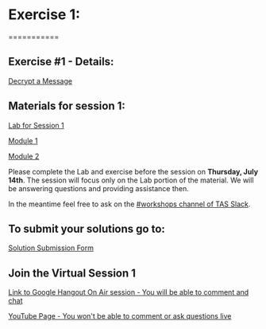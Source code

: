 # Exercise 1:
===========

## Exercise #1 - Details:
[Decrypt a Message](https://databricks-prod-cloudfront.cloud.databricks.com/public/4027ec902e239c93eaaa8714f173bcfc/2799933550853697/1914729332903603/2202577924924539/latest.html)

##  Materials for session 1:

[Lab for Session 1](https://databricks-prod-cloudfront.cloud.databricks.com/public/4027ec902e239c93eaaa8714f173bcfc/2799933550853697/1090810279281991/2202577924924539/latest.html)

[Module 1](https://databricks-prod-cloudfront.cloud.databricks.com/public/4027ec902e239c93eaaa8714f173bcfc/2799933550853697/1090810279281961/2202577924924539/latest.html)

[Module 2](https://databricks-prod-cloudfront.cloud.databricks.com/public/4027ec902e239c93eaaa8714f173bcfc/2799933550853697/1090810279282078/2202577924924539/latest.html)

Please complete the Lab and exercise before the session on **Thursday, July 14th**. 
The session will focus only on the Lab portion of the material.
We will be answering questions and providing assistance then.

In the meantime feel free to ask on the [#workshops channel of TAS Slack](https://torontoapachespark.slack.com/messages/workshops/).

## To submit your solutions go to:
[Solution Submission Form](https://goo.gl/forms/sJFjo6sAvS2MzoqE2)

## Join the Virtual Session 1
[Link to Google Hangout On Air session - You will be able to comment and chat](https://plus.google.com/events/cj4buids6huu1of65bb8r2g8q3c)

[YouTube Page - You won't be able to comment or ask questions live](http://www.youtube.com/watch?v=cl3hfOS5EEY)
